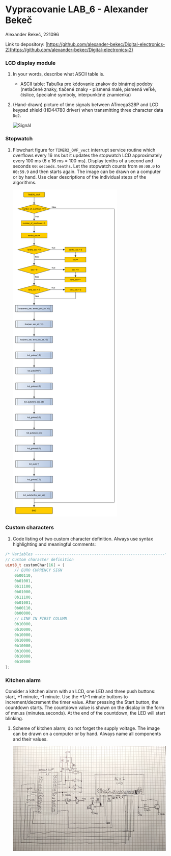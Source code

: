 # Vypracovanie LAB_6 - Alexander Bekeč

Alexander Bekeč, 221096

Link to depository: [https://github.com/alexander-bekec/Digital-electronics-2](https://github.com/alexander-bekec/Digital-electronics-2)

### LCD display module

1. In your words, describe what ASCII table is.
   * ASCII table: Tabuľka pre kódovanie znakov do binárnej podoby (netlačené znaky, tlačené znaky - písmená malé, písmená veľké, číslice, špecialné symboly, interpunkčné znamienka)

2. (Hand-drawn) picture of time signals between ATmega328P and LCD keypad shield (HD44780 driver) when transmitting three character data `De2`.

   ![Signál](IMAGES\00_signal_De2.png)


### Stopwatch

1. Flowchart figure for `TIMER2_OVF_vect` interrupt service routine which overflows every 16&nbsp;ms but it updates the stopwatch LCD approximately every 100&nbsp;ms (6 x 16&nbsp;ms = 100&nbsp;ms). Display tenths of a second and seconds `00:seconds.tenths`. Let the stopwatch counts from `00:00.0` to `00:59.9` and then starts again. The image can be drawn on a computer or by hand. Use clear descriptions of the individual steps of the algorithms.

   ![Diagram](IMAGES\00_overflowchart.png)


### Custom characters

1. Code listing of two custom character definition. Always use syntax highlighting and meaningful comments:

```c
/* Variables ---------------------------------------------------------*/
// Custom character definition
uint8_t customChar[16] = {
    // EURO CURRENCY SIGN
    0b00110,
    0b01001,
    0b11100,
    0b01000,
    0b11100,
    0b01001,
    0b00110,
    0b00000,
    // LINE IN FIRST COLUMN
    0b10000,
    0b10000,
    0b10000,
    0b10000,
    0b10000,
    0b10000,
    0b10000,
    0b10000
};
```

### Kitchen alarm

Consider a kitchen alarm with an LCD, one LED and three push buttons: start, +1 minute, -1 minute. Use the +1/-1 minute buttons to increment/decrement the timer value. After pressing the Start button, the countdown starts. The countdown value is shown on the display in the form of mm.ss (minutes.seconds). At the end of the countdown, the LED will start blinking.

1. Scheme of kitchen alarm; do not forget the supply voltage. The image can be drawn on a computer or by hand. Always name all components and their values.

   ![Schéma zapojenia](IMAGES\00_minutka_schema.png)